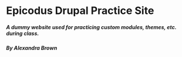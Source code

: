 # Epicodus Drupal Practice Site

##### A dummy website used for practicing custom modules, themes, etc. during class.

##### _By Alexandra Brown_
